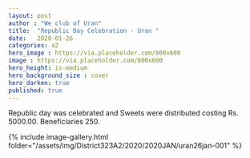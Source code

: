 ```yaml
---
layout: post
author : "We club of Uran"
title:  "Republic Day Celebration - Uran "
date:   2020-01-26
categories: a2
hero_image : https://via.placeholder.com/800x600
image : https://via.placeholder.com/800x600
hero_height: is-medium
hero_background_size : cover
hero_darken: true
published: true
---
```


Republic day was celebrated and Sweets were distributed costing Rs. 5000.00. Beneficiaries 250.

{% include image-gallery.html folder="/assets/img/District323A2/2020/2020JAN/uran26jan-001" %}